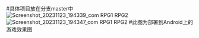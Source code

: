#具体项目放在分支master中
![Screenshot_20231123_194339_com RPG1 RPG2](https://github.com/DomKing-AI/U3D-play2/assets/145100218/bf309186-5590-4309-b175-9595f6c22b7c)
![Screenshot_20231123_194347_com RPG1 RPG2](https://github.com/DomKing-AI/U3D-play2/assets/145100218/65ec272e-3ef0-4825-8e38-8276fe93ff39)
#此图为部署到Android上的游戏效果图

